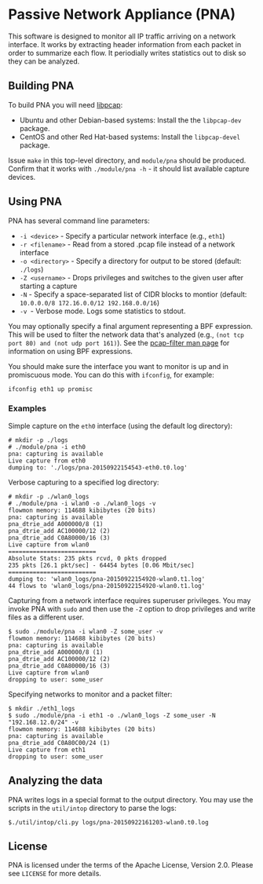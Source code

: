 # Passive Network Appliance (PNA)

This software is designed to monitor all IP traffic arriving on a network interface.
It works by extracting header information from each packet in order to summarize
each flow. It periodially writes statistics out to disk so they can be analyzed.

## Building PNA

To build PNA you will need [libpcap](https://github.com/the-tcpdump-group/libpcap):

* Ubuntu and other Debian-based systems: Install the the `libpcap-dev` package.
* CentOS and other Red Hat-based systems: Install the `libpcap-devel` package.

Issue `make` in this top-level directory, and `module/pna` should be produced.
Confirm that it works with `./module/pna -h` - it should list available capture devices.

## Using PNA

PNA has several command line parameters:

* `-i <device>` - Specify a particular network interface (e.g., `eth1`)
* `-r <filename>` - Read from a stored .pcap file instead of a network interface
* `-o <directory>` - Specify a directory for output to be stored (default: `./logs`)
* `-Z <username>` - Drops privileges and switches to the given user after starting a capture
* `-N` - Specify a space-separated list of CIDR blocks to montior (default: `10.0.0.0/8 172.16.0.0/12 192.168.0.0/16`)
* `-v `- Verbose mode. Logs some statistics to stdout.

You may optionally specify a final argument representing a BPF expression. This will be used to filter the network data that's analyzed (e.g., `(not tcp port 80) and (not udp port 161)`). See the [pcap-filter man page](http://www.tcpdump.org/manpages/pcap-filter.7.htm) for information on using BPF expressions.

You should make sure the interface you want to monitor is up and in promiscuous mode. You can do this with `ifconfig`, for example:

```
ifconfig eth1 up promisc
```

### Examples

Simple capture on the `eth0` interface (using the default log directory):

```
# mkdir -p ./logs
# ./module/pna -i eth0
pna: capturing is available
Live capture from eth0
dumping to: './logs/pna-20150922154543-eth0.t0.log'
```

Verbose capturing to a specified log directory:

```
# mkdir -p ./wlan0_logs
# ./module/pna -i wlan0 -o ./wlan0_logs -v
flowmon memory: 114688 kibibytes (20 bits)
pna: capturing is available
pna_dtrie_add A000000/8 (1)
pna_dtrie_add AC100000/12 (2)
pna_dtrie_add C0A80000/16 (3)
Live capture from wlan0
=========================
Absolute Stats: 235 pkts rcvd, 0 pkts dropped
235 pkts [26.1 pkt/sec] - 64454 bytes [0.06 Mbit/sec]
=========================
dumping to: 'wlan0_logs/pna-20150922154920-wlan0.t1.log'
44 flows to 'wlan0_logs/pna-20150922154920-wlan0.t1.log'
```

Capturing from a network interface requires superuser privileges. You may invoke PNA with `sudo` and then use the `-Z` option to drop privileges and write files as a different user.

```
$ sudo ./module/pna -i wlan0 -Z some_user -v
flowmon memory: 114688 kibibytes (20 bits)
pna: capturing is available
pna_dtrie_add A000000/8 (1)
pna_dtrie_add AC100000/12 (2)
pna_dtrie_add C0A80000/16 (3)
Live capture from wlan0
dropping to user: some_user
```

Specifying networks to monitor and a packet filter:

```
$ mkdir ./eth1_logs
$ sudo ./module/pna -i eth1 -o ./wlan0_logs -Z some_user -N "192.168.12.0/24" -v
flowmon memory: 114688 kibibytes (20 bits)
pna: capturing is available
pna_dtrie_add C0A80C00/24 (1)
Live capture from eth1
dropping to user: some_user
```

## Analyzing the data

PNA writes logs in a special format to the output directory. You may use the scripts in the `util/intop` directory to parse the logs:

```
$./util/intop/cli.py logs/pna-20150922161203-wlan0.t0.log
```

## License

PNA is licensed under the terms of the Apache License, Version 2.0. Please see `LICENSE` for more details.
